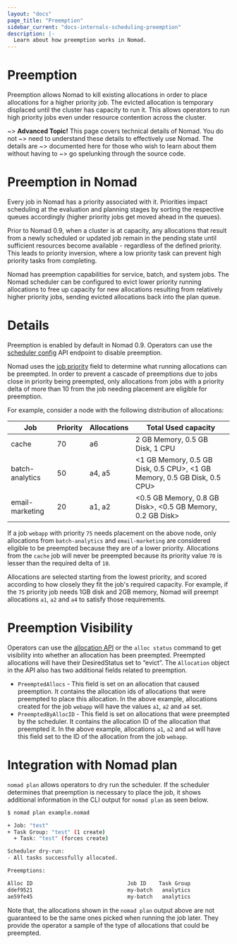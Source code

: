 ```yaml
---
layout: "docs"
page_title: "Preemption"
sidebar_current: "docs-internals-scheduling-preemption"
description: |-
  Learn about how preemption works in Nomad.
---
```


# Preemption

Preemption allows Nomad to kill existing allocations in order to place allocations for a higher priority job.
The evicted allocation is temporary displaced until the cluster has capacity to run it. This allows operators to
run high priority jobs even under resource contention across the cluster.


~> **Advanced Topic!** This page covers technical details of Nomad. You do not
~> need to understand these details to effectively use Nomad. The details are
~> documented here for those who wish to learn about them without having to
~> go spelunking through the source code.

# Preemption in Nomad

Every job in Nomad has a priority associated with it. Priorities impact scheduling at the evaluation and planning
stages by sorting the respective queues accordingly (higher priority jobs get moved ahead in the queues).

Prior to Nomad 0.9, when a cluster is at capacity, any allocations that result from a newly scheduled or updated
job remain in the pending state until sufficient resources become available - regardless of the defined priority.
This leads to priority inversion, where a low priority task can prevent high priority tasks from completing.

Nomad has preemption capabilities for service, batch, and system jobs. The Nomad scheduler can be configured to evict lower priority running allocations
to free up capacity for new allocations resulting from relatively higher priority jobs, sending evicted allocations back
into the plan queue.

# Details

Preemption is enabled by default in Nomad 0.9. Operators can use the [scheduler config](/api/operator.html#update-scheduler-configuration) API endpoint to disable preemption.

Nomad uses the [job priority](/docs/job-specification/job.html#priority) field to determine what running allocations can be preempted.
In order to prevent a cascade of preemptions due to jobs close in priority being preempted, only allocations from jobs with a priority
delta of more than 10 from the job needing placement are eligible for preemption.

For example, consider a node with the following distribution of allocations:

| Job           | Priority      | Allocations  | Total Used capacity |
| ------------- |-------------| --------------   |------------
| cache         | 70 | a6        |  2 GB Memory, 0.5 GB Disk, 1 CPU
| batch-analytics|  50     |   a4, a5       | <1 GB Memory, 0.5 GB Disk, 0.5 CPU>, <1 GB Memory, 0.5 GB Disk, 0.5 CPU>
| email-marketing |   20   |    a1, a2        | <0.5 GB Memory, 0.8 GB Disk>, <0.5 GB Memory, 0.2 GB Disk>

If a job `webapp` with priority `75` needs placement on the above node, only allocations from `batch-analytics` and `email-marketing` are considered
eligible to be preempted because they are of a lower priority. Allocations from the `cache` job will never be preempted because its priority value `70`
is lesser than the required delta of `10`.

Allocations are selected starting from the lowest priority, and scored according
to how closely they fit the job's required capacity. For example, if the `75` priority job needs 1GB disk and 2GB memory, Nomad will preempt
allocations `a1`, `a2` and `a4` to satisfy those requirements.

# Preemption Visibility

Operators can use the [allocation API](/api/allocations.html#read-allocation) or the `alloc status` command to get visibility into
whether an allocation has been preempted. Preempted allocations will have their DesiredStatus set to “evict”. The `Allocation` object
in the API also has two additional fields related to preemption.

- `PreemptedAllocs` - This field is set on an allocation that caused preemption. It contains the allocation ids of allocations
  that were preempted to place this allocation. In the above example, allocations created for the job `webapp` will have the values
  `a1`, `a2` and `a4` set.
- `PreemptedByAllocID` - This field is set on allocations that were preempted by the scheduler. It contains the allocation ID of the allocation
  that preempted it. In the above example, allocations `a1`, `a2` and `a4` will have this field set to the ID of the allocation from the job `webapp`.

# Integration with Nomad plan

`nomad plan` allows operators to dry run the scheduler. If the scheduler determines that
preemption is necessary to place the job, it shows additional information in the CLI output for
`nomad plan` as seen below.

```sh
$ nomad plan example.nomad

+ Job: "test"
+ Task Group: "test" (1 create)
  + Task: "test" (forces create)

Scheduler dry-run:
- All tasks successfully allocated.

Preemptions:

Alloc ID                              Job ID    Task Group
ddef9521                              my-batch   analytics
ae59fe45                              my-batch   analytics
```

Note that, the allocations shown in the `nomad plan` output above
are not guaranteed to be the same ones picked when running the job later.
They provide the operator a sample of the type of allocations that could be preempted.

[Omega]: https://research.google.com/pubs/pub41684.html
[Borg]: https://research.google.com/pubs/pub43438.html
[img-data-model]: /assets/images/nomad-data-model.png
[img-eval-flow]: /assets/images/nomad-evaluation-flow.png
